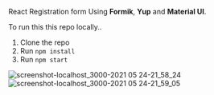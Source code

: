 React Registration form Using **Formik**, **Yup** and **Material UI**.

To run this this repo locally..
1. Clone the repo
2. Run `npm install`
3. Run `npm start`

![screenshot-localhost_3000-2021 05 24-21_58_24](https://user-images.githubusercontent.com/55223302/119389922-e75d8600-bce9-11eb-9599-dd1afa0b223c.png)
![screenshot-localhost_3000-2021 05 24-21_59_05](https://user-images.githubusercontent.com/55223302/119389977-fba18300-bce9-11eb-8e1e-611e19277241.png)
